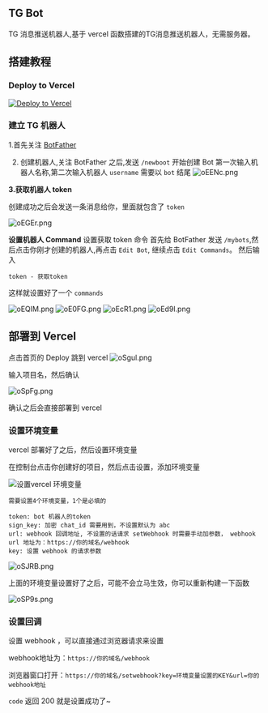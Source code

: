 ## TG Bot

TG 消息推送机器人,基于 vercel 函数搭建的TG消息推送机器人，无需服务器。

## 搭建教程
### Deploy to Vercel
[![Deploy to Vercel](https://vercel.com/button)](https://vercel.com/new/git/external?repository-url=https%3A%2F%2Fgithub.com%2Fmeselson%2FTGMessage)
### 建立 TG 机器人

1.首先关注 [BotFather](https://t.me/BotFather)

2. 创建机器人,关注 BotFather 之后,发送 `/newboot` 开始创建 Bot 第一次输入机器人名称,第二次输入机器人 `username` 需要以 `bot` 结尾
   ![oEENc.png](https://ooo.0x0.ooo/2021/02/07/oEENc.png)

**3.获取机器人 token**

创建成功之后会发送一条消息给你，里面就包含了 `token`

![oEGEr.png](https://ooo.0x0.ooo/2021/02/07/oEGEr.png)

**设置机器人 Command**
设置获取 token 命令 首先给 BotFather 发送 `/mybots`,然后点击你刚才创建的机器人,再点击 `Edit Bot`, 继续点击 `Edit Commands`。 然后输入

```
token - 获取token
```

这样就设置好了一个 `commands`

![oEQIM.png](https://ooo.0x0.ooo/2021/02/07/oEQIM.png)
![oE0FG.png](https://ooo.0x0.ooo/2021/02/07/oE0FG.png)
![oEcR1.png](https://ooo.0x0.ooo/2021/02/07/oEcR1.png)
![oEd9I.png](https://ooo.0x0.ooo/2021/02/07/oEd9I.png)


## 部署到 Vercel

点击首页的 Deploy 跳到 vercel
![oSgul.png](https://ooo.0x0.ooo/2021/02/10/oSgul.png)

输入项目名，然后确认

![oSpFg.png](https://ooo.0x0.ooo/2021/02/10/oSpFg.png)

确认之后会直接部署到 vercel

### 设置环境变量

vercel 部署好了之后，然后设置环境变量

在控制台点击你创建好的项目，然后点击设置，添加环境变量

![设置vercel 环境变量](https://ooo.0x0.ooo/2021/02/09/oSyEb.png)

```
需要设置4个环境变量，1个是必填的

token: bot 机器人的token
sign_key: 加密 chat_id 需要用到，不设置默认为 abc
url: webhook 回调地址, 不设置的话请求 setWebhook 时需要手动加参数， webhook url 地址为：https://你的域名/webhook
key: 设置 webhook 的请求参数
```

![oSJRB.png](https://ooo.0x0.ooo/2021/02/10/oSJRB.png)

上面的环境变量设置好了之后，可能不会立马生效，你可以重新构建一下函数

![oSP9s.png](https://ooo.0x0.ooo/2021/02/10/oSP9s.png)

### 设置回调
设置 webhook ，可以直接通过浏览器请求来设置

webhook地址为：`https://你的域名/webhook`

浏览器窗口打开：`https://你的域名/setwebhook?key=环境变量设置的KEY&url=你的webhook地址`

`code` 返回 200 就是设置成功了~
